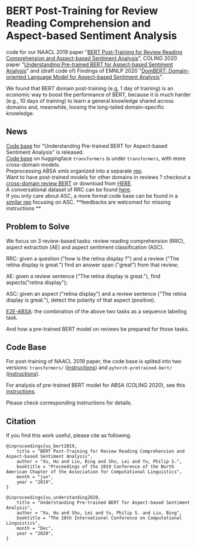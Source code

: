 # BERT Post-Training for Review Reading Comprehension and Aspect-based Sentiment Analysis
code for our NAACL 2019 paper "[BERT Post-Training for Review Reading Comprehension and Aspect-based Sentiment Analysis](https://www.aclweb.org/anthology/N19-1242.pdf)", COLING 2020 paper "[Understanding Pre-trained BERT for Aspect-based Sentiment Analysis](https://arxiv.org/abs/2011.00169)" and (draft code of) Findings of EMNLP 2020 "[DomBERT: Domain-oriented Language Model for Aspect-based Sentiment Analysis](https://arxiv.org/abs/2004.13816)".

We found that BERT domain post-training (e.g, 1 day of training) is an economic way to boost the performance of BERT, because it is much harder (e.g., 10 days of training) to learn a general knowledge shared across domains and, meanwhile, loosing the long-tailed domain-specific knowledge.

## News
[Code base](analab.md) for "Understanding Pre-trained BERT for Aspect-based Sentiment Analysis" is released.  
[Code base](transformers.md) on huggingface `transformers` is under `transformers`, with more cross-domain models.  
Preprocessing ABSA xmls organized into a separate [rep](https://github.com/howardhsu/ABSA_preprocessing).  
Want to have post-trained models for other domains in reviews ? checkout a [cross-domain review BERT](transformers/amazon_yelp.md) or download from [HERE](https://drive.google.com/file/d/1YbiI9W3acj4d9JbCbu_SmRjz_tNyShYV/view?usp=sharing).   
A conversational dataset of RRC can be found [here](https://github.com/howardhsu/RCRC).  
If you only care about ASC, a more formal code base can be found in a [similar rep](https://github.com/howardhsu/ASC_failure) focusing on ASC.
**feedbacks are welcomed for missing instructions **

## Problem to Solve
We focus on 3 review-based tasks: review reading comprehension (RRC), aspect extraction (AE) and aspect sentiment classification (ASC).

RRC: given a question ("how is the retina display ?") and a review ("The retina display is great.") find an answer span ("great") from that review;

AE: given a review sentence ("The retina display is great."), find aspects("retina display");

ASC: given an aspect ("retina display") and a review sentence ("The retina display is great."), detect the polarity of that aspect (positive).

[E2E-ABSA](https://github.com/lixin4ever/E2E-TBSA): the combination of the above two tasks as a sequence labeling task.

And how a pre-trained BERT model on reviews be prepared for those tasks.   

## Code Base
For post-training of NAACL 2019 paper, the code base is splited into two versions: `transformers/` ([instructions](transformers.md)) and `pytorch-pretrained-bert/` ([instructions](pytorch-pretrained-bert.md)). 

For analysis of pre-trained BERT model for ABSA (COLING 2020), see this [instructions](analab.md).

Please check corresponding instructions for details.

## Citation
If you find this work useful, please cite as following.
```
@inproceedings{xu_bert2019,
    title = "BERT Post-Training for Review Reading Comprehension and Aspect-based Sentiment Analysis",
    author = "Xu, Hu and Liu, Bing and Shu, Lei and Yu, Philip S.",
    booktitle = "Proceedings of the 2019 Conference of the North American Chapter of the Association for Computational Linguistics",
    month = "jun",
    year = "2019",
}
```

```
@inproceedings{xu_understanding2020,
    title = "Understanding Pre-trained BERT for Aspect-based Sentiment Analysis",
    author = "Xu, Hu and Shu, Lei and Yu, Philip S. and Liu, Bing",
    booktitle = "The 28th International Conference on Computational Linguistics",
    month = "Dec",
    year = "2020",
}
```
